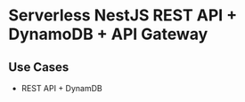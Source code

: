 <!--
title: 'AWS REST API DynamoDB example (NodeJS & Typescript)'
description: 'This example demonstrates an AWS Lambda with Typescript for a REST API using NestJS annd DynamoDB '
platform: AWS
language: TypeScript
-->
# Serverless NestJS REST API + DynamoDB + API Gateway

## Use Cases
- REST API + DynamDB
